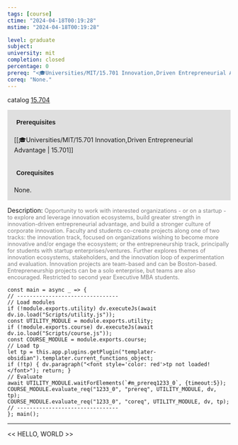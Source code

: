 ```yaml
---
tags: [course]
ctime: "2024-04-18T00:19:28"
mstime: "2024-04-18T00:19:28"

level: graduate
subject: 
university: mit
completion: closed
percentage: 0
prereq: "<🎓Universities/MIT/15.701 Innovation,Driven Entrepreneurial Advantage>"
coreq: "None."
---
```


catalog [15.704](http://student.mit.edu/catalog/m15c.html#15.704)

<span style="display: block; padding: 15px; background-color: rgb(100, 100, 100, 0.2);"><font id="m_prereq1233_0" style="display: block; font-family: Arial, sans-serif; font-weight: bold; padding: 5px">Prerequisites</font><br><span id="prereq1233_0">[[🎓Universities/MIT/15.701 Innovation,Driven Entrepreneurial Advantage | 15.701]]</span></span>
<span style="display: block; padding: 15px; background-color: rgb(100, 100, 100, 0.2);"><font id="m_coreq1233_0" style="display: block; font-family: Arial, sans-serif; font-weight: bold; padding: 5px">Corequisites</font><br><span id="coreq1233_0">None.</span></span>

<font style="">Description:</font>
<font style="color: grey; font-size: 0.8rem;">Opportunity to work with interested organizations - or on a startup - to explore and leverage innovation ecosystems, build greater strength in innovation-driven entrepreneurial advantage, and build a stronger culture of corporate innovation. Faculty and students co-create projects along one of two tracks: the innovation track, focused on organizations wishing to become more innovative and/or engage the ecosystem; or the entrepreneurship track, principally for students with startup enterprises/ventures. Further explores themes of innovation ecosystems, stakeholders, and the innovation loop of experimentation and evaluation. Innovation projects are team-based and can be Boston-based. Entrepreneurship projects can be a solo enterprise, but teams are also encouraged. Restricted to second year Executive MBA students.</font>

```dataviewjs
const main = async _ => {
// --------------------------------
// Load modules
if (!module.exports.utility) dv.executeJs(await dv.io.load("Scripts/utility.js"));
const UTILITY_MODULE = module.exports.utility;
if (!module.exports.course) dv.executeJs(await dv.io.load("Scripts/course.js"));
const COURSE_MODULE = module.exports.course;
// Load tp
let tp = this.app.plugins.getPlugin("templater-obsidian").templater.current_functions_object;
if (!tp) { dv.paragraph("<font style='color: red'>tp not loaded!</font>"); return; }
// Evaluate
await UTILITY_MODULE.waitForElements(`#m_prereq1233_0`, {timeout:5});
COURSE_MODULE.evaluate_req("1233_0", "prereq", UTILITY_MODULE, dv, tp);
COURSE_MODULE.evaluate_req("1233_0", "coreq", UTILITY_MODULE, dv, tp);
// --------------------------------
}; main();
```

---

<< HELLO, WORLD >>

